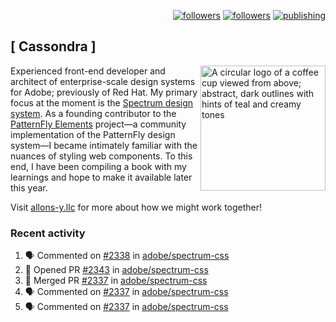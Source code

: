 <p align="right"><a rel="me" href="https://front-end.social/@castastrophe">
    <img alt="followers" title="Follow me on Mastodon" src="https://img.shields.io/mastodon/follow/109297102751309835?domain=https%3A%2F%2Ffront-end.social&label=Follow&logo=mastodon&logoColor=white&style=for-the-badge&labelColor=008080&color=006969"/></a>
  <a href="https://codepen.io/castastrophe/">
    <img alt="followers" title="Follow me on CodePen" src="https://img.shields.io/badge/16-1?color=640464&labelColor=7c007c&style=for-the-badge&logo=codepen&label=Follow"/></a>
<a href="https://castastrophe.medium.com/">
    <img alt="publishing" title="View articles on Medium" src="https://img.shields.io/badge/107-1?color=666&labelColor=444&label=subscribe&logo=medium&logoColor=white&style=for-the-badge"/></a>
</p>

## [&nbsp;Cassondra&nbsp;]

<img align="right" src="https://github-production-user-asset-6210df.s3.amazonaws.com/1840295/253016758-ba468774-1cd3-42c2-8f43-947b5eeb5edf.png" height="200" alt="A circular logo of a coffee cup viewed from above; abstract, dark outlines with hints of teal and creamy tones">

Experienced front-end developer and architect of enterprise-scale design systems for Adobe; previously of Red Hat. My primary focus at the moment is the [Spectrum design system](https://github.com/adobe/spectrum-css). As a founding contributor to the [PatternFly&nbsp;Elements](https://github.com/patternfly/patternfly-elements) project&mdash;a community implementation of the PatternFly design system&mdash;I became intimately familiar with the nuances of styling web components. To this end, I have been compiling a book with my learnings and hope to make it available later this year.

Visit [allons-y.llc](http://allons-y.llc/) for more about how we might work together!

### Recent activity

<!--START_SECTION:activity-->
1. 🗣 Commented on [#2338](https://github.com/adobe/spectrum-css/pull/2338#issuecomment-1843120683) in [adobe/spectrum-css](https://github.com/adobe/spectrum-css)
2. 💪 Opened PR [#2343](https://github.com/adobe/spectrum-css/pull/2343) in [adobe/spectrum-css](https://github.com/adobe/spectrum-css)
3. 🎉 Merged PR [#2337](https://github.com/adobe/spectrum-css/pull/2337) in [adobe/spectrum-css](https://github.com/adobe/spectrum-css)
4. 🗣 Commented on [#2337](https://github.com/adobe/spectrum-css/pull/2337#issuecomment-1841403801) in [adobe/spectrum-css](https://github.com/adobe/spectrum-css)
5. 🗣 Commented on [#2337](https://github.com/adobe/spectrum-css/pull/2337#issuecomment-1841226748) in [adobe/spectrum-css](https://github.com/adobe/spectrum-css)
<!--END_SECTION:activity-->
